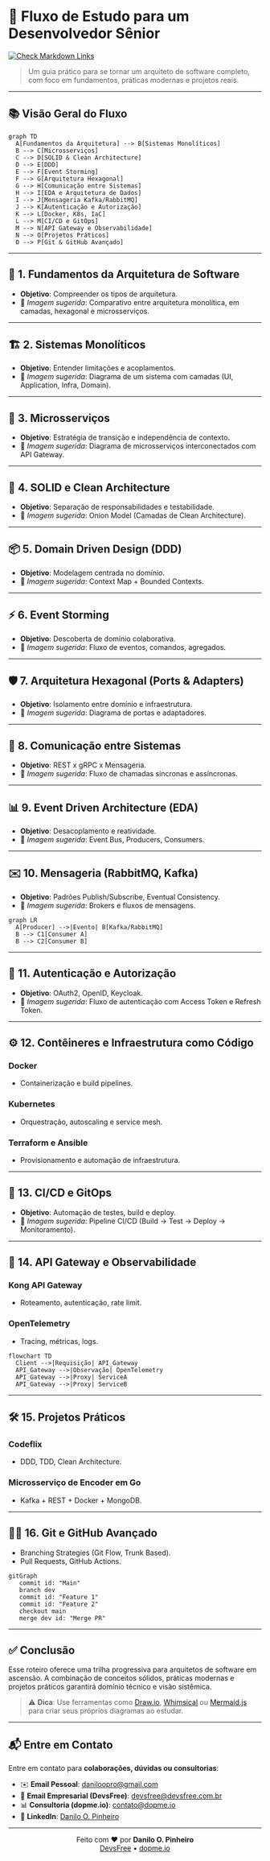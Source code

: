 # 🚀 Fluxo de Estudo para um Desenvolvedor Sênior

[![Check Markdown Links](https://github.com/daniloopinheiro/FullCycleSeniorDeveloper/actions/workflows/check-links.yml/badge.svg)](https://github.com/daniloopinheiro/FullCycleSeniorDeveloper/actions/workflows/check-links.yml)

> Um guia prático para se tornar um arquiteto de software completo, com foco em fundamentos, práticas modernas e projetos reais.

---

## 📚 Visão Geral do Fluxo

```mermaid
graph TD
  A[Fundamentos da Arquitetura] --> B[Sistemas Monolíticos]
  B --> C[Microsserviços]
  C --> D[SOLID & Clean Architecture]
  D --> E[DDD]
  E --> F[Event Storming]
  F --> G[Arquitetura Hexagonal]
  G --> H[Comunicação entre Sistemas]
  H --> I[EDA e Arquitetura de Dados]
  I --> J[Mensageria Kafka/RabbitMQ]
  J --> K[Autenticação e Autorização]
  K --> L[Docker, K8s, IaC]
  L --> M[CI/CD e GitOps]
  M --> N[API Gateway e Observabilidade]
  N --> O[Projetos Práticos]
  O --> P[Git & GitHub Avançado]
```

---

## 🧱 1. Fundamentos da Arquitetura de Software

* **Objetivo**: Compreender os tipos de arquitetura.
* 📌 *Imagem sugerida*: Comparativo entre arquitetura monolítica, em camadas, hexagonal e microsserviços.

---

## 🏗️ 2. Sistemas Monolíticos

* **Objetivo**: Entender limitações e acoplamentos.
* 📌 *Imagem sugerida*: Diagrama de um sistema com camadas (UI, Application, Infra, Domain).

---

## 🔗 3. Microsserviços

* **Objetivo**: Estratégia de transição e independência de contexto.
* 📌 *Imagem sugerida*: Diagrama de microsserviços interconectados com API Gateway.

---

## 🧼 4. SOLID e Clean Architecture

* **Objetivo**: Separação de responsabilidades e testabilidade.
* 📌 *Imagem sugerida*: Onion Model (Camadas de Clean Architecture).

---

## 📦 5. Domain Driven Design (DDD)

* **Objetivo**: Modelagem centrada no domínio.
* 📌 *Imagem sugerida*: Context Map + Bounded Contexts.

---

## ⚡ 6. Event Storming

* **Objetivo**: Descoberta de domínio colaborativa.
* 📌 *Imagem sugerida*: Fluxo de eventos, comandos, agregados.

---

## 🛡️ 7. Arquitetura Hexagonal (Ports & Adapters)

* **Objetivo**: Isolamento entre domínio e infraestrutura.
* 📌 *Imagem sugerida*: Diagrama de portas e adaptadores.

---

## 🔁 8. Comunicação entre Sistemas

* **Objetivo**: REST x gRPC x Mensageria.
* 📌 *Imagem sugerida*: Fluxo de chamadas síncronas e assíncronas.

---

## 📊 9. Event Driven Architecture (EDA)

* **Objetivo**: Desacoplamento e reatividade.
* 📌 *Imagem sugerida*: Event Bus, Producers, Consumers.

---

## ✉️ 10. Mensageria (RabbitMQ, Kafka)

* **Objetivo**: Padrões Publish/Subscribe, Eventual Consistency.
* 📌 *Imagem sugerida*: Brokers e fluxos de mensagens.

```mermaid
graph LR
  A[Producer] -->|Evento| B[Kafka/RabbitMQ]
  B --> C1[Consumer A]
  B --> C2[Consumer B]
```

---

## 🔐 11. Autenticação e Autorização

* **Objetivo**: OAuth2, OpenID, Keycloak.
* 📌 *Imagem sugerida*: Fluxo de autenticação com Access Token e Refresh Token.

---

## ⚙️ 12. Contêineres e Infraestrutura como Código

### Docker

* Containerização e build pipelines.

### Kubernetes

* Orquestração, autoscaling e service mesh.

### Terraform e Ansible

* Provisionamento e automação de infraestrutura.

---

## 🔄 13. CI/CD e GitOps

* **Objetivo**: Automação de testes, build e deploy.
* 📌 *Imagem sugerida*: Pipeline CI/CD (Build → Test → Deploy → Monitoramento).

---

## 🧭 14. API Gateway e Observabilidade

### Kong API Gateway

* Roteamento, autenticação, rate limit.

### OpenTelemetry

* Tracing, métricas, logs.

```mermaid
flowchart TD
  Client -->|Requisição| API_Gateway
  API_Gateway -->|Observação| OpenTelemetry
  API_Gateway -->|Proxy| ServiceA
  API_Gateway -->|Proxy| ServiceB
```

---

## 🛠️ 15. Projetos Práticos

### Codeflix

* DDD, TDD, Clean Architecture.

### Microsserviço de Encoder em Go

* Kafka + REST + Docker + MongoDB.

---

## 🧑‍💻 16. Git e GitHub Avançado

* Branching Strategies (Git Flow, Trunk Based).
* Pull Requests, GitHub Actions.

```mermaid
gitGraph
   commit id: "Main"
   branch dev
   commit id: "Feature 1"
   commit id: "Feature 2"
   checkout main
   merge dev id: "Merge PR"
```

---

## ✅ Conclusão

Esse roteiro oferece uma trilha progressiva para arquitetos de software em ascensão. A combinação de conceitos sólidos, práticas modernas e projetos práticos garantirá domínio técnico e visão sistêmica.

> ⚠️ **Dica**: Use ferramentas como [Draw.io](https://draw.io), [Whimsical](https://whimsical.com) ou [Mermaid.js](https://mermaid.js.org) para criar seus próprios diagramas ao estudar.

---

## 📬 Entre em Contato

Entre em contato para **colaborações, dúvidas ou consultorias**:

- ✉️ **Email Pessoal**: [daniloopro@gmail.com](mailto:daniloopro@gmail.com)  
- 🏢 **Email Empresarial (DevsFree)**: [devsfree@devsfree.com.br](mailto:devsfree@devsfree.com.br)  
- 📊 **Consultoria (dopme.io)**: [contato@dopme.io](mailto:contato@dopme.io)  
- 💼 **LinkedIn**: [Danilo O. Pinheiro](https://www.linkedin.com/in/daniloopinheiro)

---

<p align="center"> Feito com ❤️ por <strong>Danilo O. Pinheiro</strong><br/> <a href="https://devsfree.com.br" target="_blank">DevsFree</a> • <a href="https://dopme.io" target="_blank">dopme.io</a> </p>
